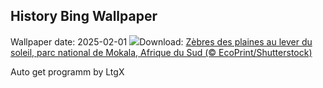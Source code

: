 ## History Bing Wallpaper
Wallpaper date: 2025-02-01
![](https://www.bing.com/th?id=OHR.PlainsZebra_FR-CA6166027619_UHD.jpg&w=1000)Download: [Zèbres des plaines au lever du soleil, parc national de Mokala, Afrique du Sud (© EcoPrint/Shutterstock)](https://www.bing.com/th?id=OHR.PlainsZebra_FR-CA6166027619_UHD.jpg)

Auto get programm by LtgX
